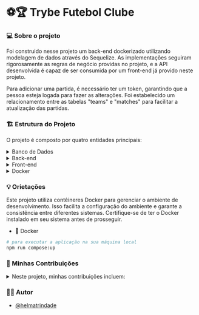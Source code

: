 #  ⚽🏆 Trybe Futebol Clube 

### 💻 Sobre o projeto
Foi construido nesse projeto um back-end dockerizado utilizando modelagem de dados através do Sequelize. As implementações seguiram rigorosamente as regras de negócio providas no projeto, e a API desenvolvida é capaz de ser consumida por um front-end já provido neste projeto.

Para adicionar uma partida, é necessário ter um token, garantindo que a pessoa esteja logada para fazer as alterações. Foi estabelecido um relacionamento entre as tabelas "teams" e "matches" para facilitar a atualização das partidas.
<br>

### 🏗️ Estrutura do Projeto

O projeto é composto por quatro entidades principais:

<details>
<summary>Banco de Dados</summary>

- Foi utilizado um container Docker MySQL, configurado no docker-compose através do serviço "db".
- Esse banco de dados fornece dados para o serviço de backend.
</details>

<details>
<summary>Back-end</summary>

- O ambiente onde desenvolvi a maior parte das implementações.
- O back-end roda na porta 3001, conforme necessário para que o front-end faça requisições a ele.
- A aplicação é inicializada a partir do arquivo "app/backend/src/server.ts".
- Garantindo que o Express seja executado e a aplicação ouça a porta que vem das variáveis de ambiente.
- Todas as dependências extras, como Joi, Boom, express-async-errors, foram listadas em "app/backend/packages.npm".
</details>

<details>
<summary>Front-end</summary>

- O front-end já estava concluído, sem a necessidade de realizar modificações.
- O front-end se comunica com o serviço de back-end pela URL http://localhost:3001/ através dos endpoints que desenvolvi.
</details>

<details>
<summary>Docker</summary>

- O docker-compose tem a responsabilidade de unir todos os serviços conteinerizados (backend, frontend e db) e subir o projeto completo com o comando npm run compose:up.
- Está configurado  as Dockerfiles nas raízes do front-end e back-end para inicializar a aplicação.
</details>


### 💡 Orietações
Este projeto utiliza contêineres Docker para gerenciar o ambiente de desenvolvimento. Isso facilita a configuração do ambiente e garante a consistência entre diferentes sistemas. Certifique-se de ter o Docker instalado em seu sistema antes de prosseguir.

- 🐳 Docker

```bash
# para executar a aplicação na sua máquina local
npm run compose:up
```

### 🤗 Minhas Contribuições

<details>
 <summary>Neste projeto, minhas contribuições incluem:</summary>

#### 🌐 Teams (Times):

- Criei uma migration e um model para a tabela de times em `/app/backend/src/database`.
- Implementei o endpoint `/teams` no back-end para retornar todos os times corretamente, sendo uma `rota GET`.
- Implementei um endpoint `teams/:id` no back-end de forma que ele possa retornar dados de um time específico, sendo uma `rota GET`.

#### 👤 Users e Login (Pessoas Usuárias e Credenciais de acesso):

- Desenvolvi uma migration e um model para a tabela de pessoas usuárias em `/app/backend/src/database`.
- Implementei o endpoint `/login` no back-end, permitindo o acesso com dados válidos no front-end. Sendo uma `rota POST`.

#### ➡️ Matches (Partidas):

- Desenvolvi uma migration e um model para a tabela de partidas em `/app/backend/src/database`.
- Implementei o endpoint `/matches` no back-end, garantindo que os dados apareçam corretamente na tela de partidas no front-end. Sendo uma `rota GET`.
- Aprimorei o endpoint `/matches` de forma que seja possível filtrar somente as partidas em andamento e também filtrar somente as partidas finalizadas na tela de partidas do front-end.
- Desenvolvi o endpoint `/matches/:id/finish` para permitir a finalização de uma partida no banco de dados. sendo uma `rota PATCH`.
- Implementei o endpoint `/matches/:id` de forma que seja possível atualizar partidas em andamento no banco de dados. Sendo uma `rota PATCH`.
- Criei o endpoint `/matches` para possibilitar o cadastro de uma nova partida em andamento no banco de dados. Sendo uma `rota POST`.
- Garanti que o endpoint `/matches` não permita a inserção de uma partida com times iguais ou com um time que não existe na tabela de times.

#### 🏆 Leaderboards (Placares):

`Endpoint /leaderboard/home:`

- Desenvolvi o endpoint /leaderboard/home de forma que retorne as informações do desempenho dos times da casa com as seguintes propriedades: name, totalPoints, totalGames, totalVictories, totalDraws, totalLosses, goalsFavor e goalsOwn.
- O endpoint é do tipo GET.
- Garanti que ao fazer a requisição ao endpoint /leaderboard/home, os campos e valores corretos são retornados, considerando os dados iniciais do banco de dados.

`Filtragem de Classificações:`

- Aprimorei o endpoint /leaderboard/home de forma que seja possível filtrar as classificações dos times da casa na tela de classificação do front-end com os dados iniciais do banco de dados, incluindo as propriedades goalsBalance e efficiency, além das propriedades do requisito anterior.
- O endpoint é do tipo GET.
- Garanti que ao fazer a requisição ao endpoint /leaderboard/home, os campos e valores corretos são retornados, considerando os dados iniciais do banco de dados.

`Atualização da Tabela:`

- Desenvolvi o endpoint /leaderboard/home de forma que seja possível filtrar as classificações dos times da casa na tela de classificação do front-end e atualizar a tabela ao inserir a partida Corinthians 2 X 1 Internacional.
- Garanti que após acrescentar a partida Corinthians 2 X 1 Internacional e fazer a requisição ao endpoint /leaderboard/home, os campos e valores corretos são retornados.

#### 🧪 Testes de Cobertura:

- Desenvolvi testes de cobertura que cobrem no mínimo 45 por cento dos arquivos em `/app/backend/src`, com um mínimo de 70 linhas cobertas.

Essas contribuições representam minha parcela de trabalho neste projeto. Obrigada por conferir o projeto! 🥇🥅⚽
<br>
</details>

### 🙋‍♀️  Autor

- [@helmatrindade](https://github.com/helmatrindade)
